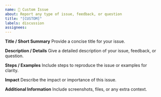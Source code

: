 ```yaml
---
name: 📝 Custom Issue
about: Report any type of issue, feedback, or question
title: "[CUSTOM]"
labels: discussion
assignees: 
---
```


**Title / Short Summary**
Provide a concise title for your issue.

**Description / Details**
Give a detailed description of your issue, feedback, or question.

**Steps / Examples**
Include steps to reproduce the issue or examples for clarity.

**Impact**
Describe the impact or importance of this issue.

**Additional Information**
Include screenshots, files, or any extra context.